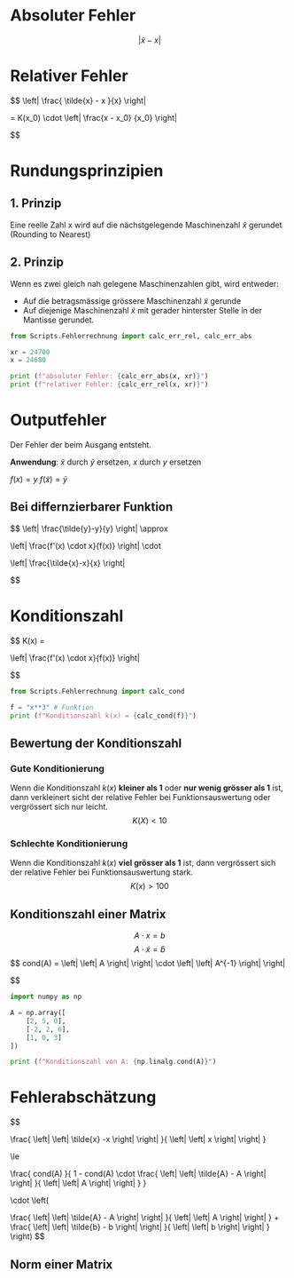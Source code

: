 # Absoluter Fehler

$$
\left|
\tilde{x} - x
\right|
$$

# Relativer Fehler

$$
\left|
\frac{
\tilde{x} - x
}{x}
\right|

=
K(x_0)
\cdot
\left|
\frac{x - x_0}
{x_0}
\right|

$$

# Rundungsprinzipien

## 1. Prinzip
Eine reelle Zahl x wird auf die nächstgelegende Maschinenzahl $\tilde{x}$ gerundet (Rounding to Nearest)

## 2. Prinzip
Wenn es zwei gleich nah gelegene Maschinenzahlen gibt, wird entweder:

- Auf die betragsmässige grössere Maschinenzahl $\tilde{x}$ gerunde
- Auf diejenige Maschinenzahl $\tilde{x}$ mit gerader hinterster Stelle in der Mantisse gerundet.

```python
from Scripts.Fehlerrechnung import calc_err_rel, calc_err_abs

xr = 24700
x = 24680

print (f"absoluter Fehler: {calc_err_abs(x, xr)}")
print (f"relativer Fehler: {calc_err_rel(x, xr)}")
```

# Outputfehler

Der Fehler der beim Ausgang entsteht.

**Anwendung**: $\tilde{x}$ durch $\tilde{y}$ ersetzen, $x$ durch $y$ ersetzen

$f(x) = y$
$f(\tilde{x}) = \tilde{y}$

## Bei differnzierbarer Funktion

$$
\left|
\frac{\tilde{y}-y}{y}
\right|
\approx

\left|
\frac{f'(x) \cdot x}{f(x)}
\right|
\cdot

\left|
\frac{\tilde{x}-x}{x}
\right|

$$

# Konditionszahl
$$
K(x) =

\left|
\frac{f'(x) \cdot x}{f(x)}
\right|

$$

```python
from Scripts.Fehlerrechnung import calc_cond

f = "x**3" # Funktion
print (f"Konditionszahl k(x) = {calc_cond(f)}")
```

## Bewertung der Konditionszahl

### Gute Konditionierung
Wenn die Konditionszahl $k(x)$ **kleiner als 1** oder **nur wenig grösser als 1** ist, dann verkleinert sicht der relative Fehler bei Funktionsauswertung oder vergrössert sich nur leicht.
$$
K(X) < 10
$$

### Schlechte Konditionierung
Wenn die Konditionszahl $k(x)$ **viel grösser als 1** ist, dann vergrössert sich der relative Fehler bei Funktionsauswertung stark.
$$
K(x) > 100
$$

## Konditionszahl einer Matrix
$$
A \cdot x = b
$$
$$
A \cdot \tilde{x} = \tilde{b}
$$
$$
cond(A) =
\left|
\left|
A
\right|
\right|
\cdot
\left|
\left|
A^{-1}
\right|
\right|

$$
```python
import numpy as np

A = np.array([
    [2, 5, 0],
    [-2, 2, 6],
    [1, 0, 3]
])

print (f"Konditionszahl von A: {np.linalg.cond(A)}")
```

# Fehlerabschätzung

$$

\frac{
\left|
\left|
\tilde{x} -x
\right|
\right|
}{
\left|
\left|
x
\right|
\right|
}


\le

\frac{
cond(A)
}{
1 - cond(A)
\cdot
\frac{
\left|
\left|
\tilde{A} - A
\right|
\right|
}{
\left|
\left|
A
\right|
\right|
}
}

\cdot
\left(

\frac{
\left|
\left|
\tilde{A} - A
\right|
\right|
}{
\left|
\left|
A
\right|
\right|
}
+
\frac{
\left|
\left|
\tilde{b} - b
\right|
\right|
}{
\left|
\left|
b
\right|
\right|
}
\right)
$$

## Norm einer Matrix
